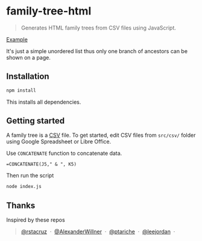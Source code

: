 # family-tree-html

> Generates HTML family trees from CSV files using JavaScript.

[Example](https://fret2buzz.github.io/family-tree-html/dist/simpsons.html)

It's just a simple unordered list thus only one branch of ancestors can be shown on a page.

## Installation

```sh
npm install
```

This installs all dependencies.

## Getting started

A family tree is a [CSV](https://en.wikipedia.org/wiki/Comma-separated_values) file. To get started, edit CSV files from `src/csv/` folder using Google Spreadsheet or Libre Office.

Use `CONCATENATE` function to concatenate data.

```
=CONCATENATE(J5," & ", K5)
```

Then run the script
```sh
node index.js
```

## Thanks

Inspired by these repos

> [@rstacruz](https://github.com/rstacruz/kingraph) &nbsp;&middot;&nbsp;
> [@AlexanderWillner](https://github.com/AlexanderWillner/kingraph) &nbsp;&middot;&nbsp;
> [@ptariche](https://github.com/ptariche/family-tree-generator) &nbsp;&middot;&nbsp;
> [@leejordan](https://github.com/leejordan/flow) &nbsp;&middot;&nbsp;

